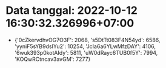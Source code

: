 # Data tanggal: 2022-10-12 16:30:32.326996+07:00

* {'0cZkervdhvOG7O3F': 2068, 's5DtTt083F4N54yd': 6586, 'yyniF5sYB9dsIYu2': 10254, 'JcIa6a6YLwMfzDAY': 4106, '6wuk393p0kotAIdy': 5811, 'uW0dRayc6TUB0f5Y': 7994, 'KOQwRCtncav3avGM': 7277}

